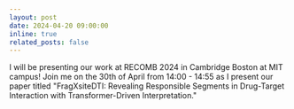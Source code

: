 ```yaml
---
layout: post
date: 2024-04-20 09:00:00
inline: true
related_posts: false
---
```


I will be presenting our work at RECOMB 2024 in Cambridge Boston at MIT campus! Join me on the 30th of April from 14:00 - 14:55 as I present our paper titled "FragXsiteDTI: Revealing Responsible Segments in Drug-Target Interaction with Transformer-Driven Interpretation." 

